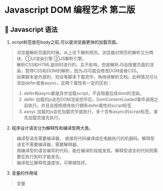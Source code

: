 # Javascript DOM 编程艺术 第二版
## 🚪 Javascript 语法

1. script标签放在body之前,可以是浏览器更快的加载页面。
> 浏览器解析页面的时候，从上往下解析网页。浏览器对网页的解析又分两块，①UI渲染引擎 ②JS解析引擎。  
> 解析CSS和HTML是同时进行的，互不影响，但是解析JS会阻塞页面的渲染，暂停CSS和DOM的解析，因为JS可能会修改DOM或者CSS。  
> 如果脚本是外部的，则会等脚本下载完毕，再继续解析文档，此种情况可以添加defer或者async，这两个属性有一定的区别：  
> 1. defer和async都是异步加载script，不会阻塞后续dom的渲染。  
> 2. defer 加载的js会在DOM渲染完毕后，DomContentLoaded事件调用之前执行。并且会按照顺序执行拥有defer属性的script标签
> 3. asnyc 加载的js会在加载完毕就执行，多个含有async的script标签，谁先加载完谁先执行。

2. 程序设计语言分为解释性和编译型两大类。
> 编译型语言需要编译器， 直接将代码编译成在电脑执行的机器码。解释型语言不需要编译器，需要解释器。  
> 用编译型的语言编写的代码，能在编译阶段就发现。解释型语言的代码则需要在执行到时才能发先。  
> 编译型比解释性速度快，可移植性好。

3. 变量的作用域
> 变量
